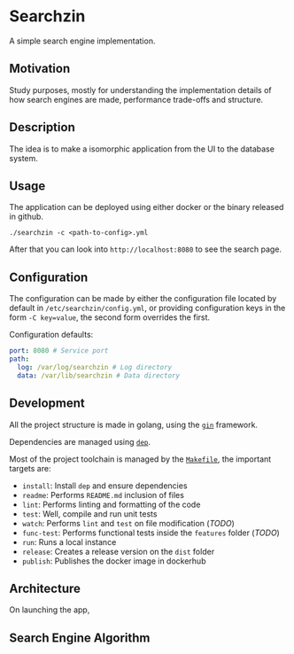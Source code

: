 <!-- vim: ft=markdown:
-->
# Searchzin

A simple search engine implementation.

## Motivation

Study purposes, mostly for understanding the implementation details of how
search engines are made, performance trade-offs and structure.

## Description

The idea is to make a isomorphic application from the UI to the database system.

## Usage

The application can be deployed using either docker or the binary released in
github.

```
./searchzin -c <path-to-config>.yml
```

After that you can look into `http://localhost:8080` to see the search page.

## Configuration

The configuration can be made by either the configuration file located by
default in `/etc/searchzin/config.yml`, or providing configuration keys in the
form `-C key=value`, the second form overrides the first.

Configuration defaults:


```yml
port: 8080 # Service port
path:
  log: /var/log/searchzin # Log directory
  data: /var/lib/searchzin # Data directory
```


## Development

All the project structure is made in golang, using the
[`gin`](https://github.com/gin-gonic/gin) framework.

Dependencies are managed using [`dep`](https://github.com/golang/dep).

Most of the project toolchain is managed by the
[`Makefile`](https://github.com/mateusduboli/searchzin/tree/master/Makefile),
the important targets are:

* `install`: Install `dep` and ensure dependencies
* `readme`: Performs `README.md` inclusion of files
* `lint`: Performs linting and formatting of the code
* `test`: Well, compile and run unit tests
* `watch`: Performs `lint` and `test` on file modification (*TODO*)
* `func-test`: Performs functional tests inside the `features` folder (*TODO*)
* `run`: Runs a local instance
* `release`: Creates a release version on the `dist` folder
* `publish`: Publishes the docker image in dockerhub

## Architecture

On launching the app, 

## Search Engine Algorithm